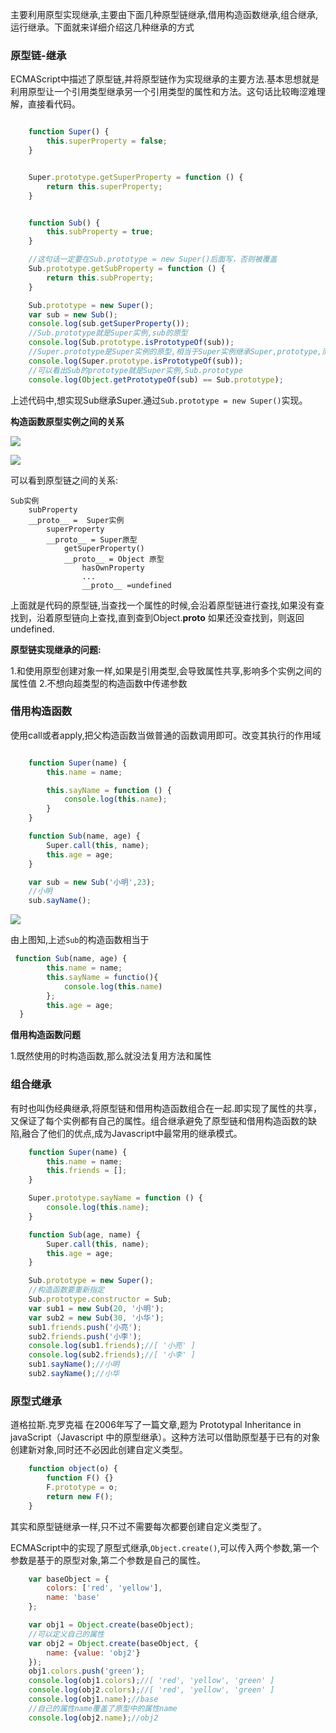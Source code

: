 主要利用原型实现继承,主要由下面几种原型链继承,借用构造函数继承,组合继承,运行继承。下面就来详细介绍这几种继承的方式

### 原型链-继承

ECMAScript中描述了原型链,并将原型链作为实现继承的主要方法.基本思想就是利用原型让一个引用类型继承另一个引用类型的属性和方法。这句话比较晦涩难理解，直接看代码。

``` javascript

    function Super() {
        this.superProperty = false;
    }


    Super.prototype.getSuperProperty = function () {
        return this.superProperty;
    }


    function Sub() {
        this.subProperty = true;
    }

    //这句话一定要在Sub.prototype = new Super()后面写，否则被覆盖
    Sub.prototype.getSubProperty = function () {
        return this.subProperty;
    }

    Sub.prototype = new Super();
    var sub = new Sub();
    console.log(sub.getSuperProperty());
    //Sub.prototype就是Super实例,sub的原型
    console.log(Sub.prototype.isPrototypeOf(sub));
    //Super.prototype是Super实例的原型,相当于Super实例继承Super,prototype,而Sub继承Super实例,所以也正确
    console.log(Super.prototype.isPrototypeOf(sub));
    //可以看出Sub的prototype就是Super实例,Sub.prototype
    console.log(Object.getPrototypeOf(sub) == Sub.prototype);

```

上述代码中,想实现Sub继承Super.通过`Sub.prototype = new Super()`实现。

**构造函数原型实例之间的关系**

![](https://raw.githubusercontent.com/xiaonew/tech-blog/master/img/4_1.png)

![](https://raw.githubusercontent.com/xiaonew/tech-blog/master/img/4_2.png)

可以看到原型链之间的关系:

```
Sub实例
    subProperty
    __proto__ =  Super实例
        superProperty
        __proto__ = Super原型
            getSuperProperty()
            __proto__ = Object 原型
                hasOwnProperty
                ...
                __proto__ =undefined

```

上面就是代码的原型链,当查找一个属性的时候,会沿着原型链进行查找,如果没有查找到，沿着原型链向上查找,直到查到Object.__proto__ 如果还没查找到，则返回undefined.

**原型链实现继承的问题:**

1.和使用原型创建对象一样,如果是引用类型,会导致属性共享,影响多个实例之间的属性值
2.不想向超类型的构造函数中传递参数



### 借用构造函数

使用call或者apply,把父构造函数当做普通的函数调用即可。改变其执行的作用域

``` javascript

    function Super(name) {
        this.name = name;

        this.sayName = function () {
            console.log(this.name);
        }
    }

    function Sub(name, age) {
        Super.call(this, name);
        this.age = age;
    }

    var sub = new Sub('小明',23);
    //小明
    sub.sayName();

```


![](https://raw.githubusercontent.com/xiaonew/tech-blog/master/img/4_1.png)

由上图知,上述`Sub`的构造函数相当于

``` javascript
 function Sub(name, age) {
        this.name = name;
        this.sayName = functio(){
            console.log(this.name)
        };
        this.age = age;
  }
```

**借用构造函数问题**

1.既然使用的时构造函数,那么就没法复用方法和属性


### 组合继承

有时也叫伪经典继承,将原型链和借用构造函数组合在一起.即实现了属性的共享，又保证了每个实例都有自己的属性。组合继承避免了原型链和借用构造函数的缺陷,融合了他们的优点,成为Javascript中最常用的继承模式。

``` javascript
    function Super(name) {
        this.name = name;
        this.friends = [];
    }

    Super.prototype.sayName = function () {
        console.log(this.name);
    }

    function Sub(age, name) {
        Super.call(this, name);
        this.age = age;
    }

    Sub.prototype = new Super();
    //构造函数要重新指定
    Sub.prototype.constructor = Sub;
    var sub1 = new Sub(20, '小明');
    var sub2 = new Sub(30, '小华');
    sub1.friends.push('小亮');
    sub2.friends.push('小李');
    console.log(sub1.friends);//[ '小亮' ]
    console.log(sub2.friends);//[ '小李' ]
    sub1.sayName();//小明
    sub2.sayName();//小华
```


### 原型式继承

道格拉斯.克罗克福 在2006年写了一篇文章,题为 Prototypal Inheritance in javaScript（Javascript 中的原型继承）。这种方法可以借助原型基于已有的对象创建新对象,同时还不必因此创建自定义类型。

``` javascript
    function object(o) {
        function F() {}
        F.prototype = o;
        return new F();
    }
```

其实和原型链继承一样,只不过不需要每次都要创建自定义类型了。

ECMAScript中的实现了原型式继承,`Object.create()`,可以传入两个参数,第一个参数是基于的原型对象,第二个参数是自己的属性。

``` javascript
    var baseObject = {
        colors: ['red', 'yellow'],
        name: 'base'
    };

    var obj1 = Object.create(baseObject);
    //可以定义自己的属性
    var obj2 = Object.create(baseObject, {
        name: {value: 'obj2'}
    });
    obj1.colors.push('green');
    console.log(obj1.colors);//[ 'red', 'yellow', 'green' ]
    console.log(obj2.colors);//[ 'red', 'yellow', 'green' ]
    console.log(obj1.name);//base
    //自己的属性name覆盖了原型中的属性name
    console.log(obj2.name);//obj2

```











